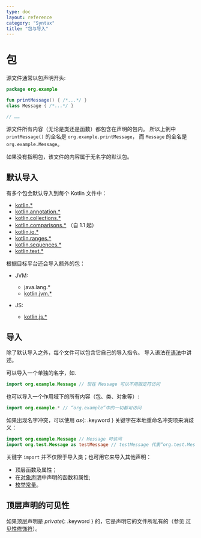 ```yaml
---
type: doc
layout: reference
category: "Syntax"
title: "包与导入"
---
```


# 包

源文件通常以包声明开头:

<div class="sample" markdown="1" theme="idea" data-highlight-only>

```kotlin
package org.example

fun printMessage() { /*...*/ }
class Message { /*...*/ }

// ……
```
</div>

源文件所有内容（无论是类还是函数）都包含在声明的包内。
所以上例中 `printMessage()` 的全名是 `org.example.printMessage`，
而 `Message` 的全名是 `org.example.Message`。

如果没有指明包，该文件的内容属于无名字的默认包。

## 默认导入

有多个包会默认导入到每个 Kotlin 文件中：

- [kotlin.*](https://kotlinlang.org/api/latest/jvm/stdlib/kotlin/index.html)
- [kotlin.annotation.*](https://kotlinlang.org/api/latest/jvm/stdlib/kotlin.annotation/index.html)
- [kotlin.collections.*](https://kotlinlang.org/api/latest/jvm/stdlib/kotlin.collections/index.html)
- [kotlin.comparisons.*](https://kotlinlang.org/api/latest/jvm/stdlib/kotlin.comparisons/index.html)  （自 1.1 起）
- [kotlin.io.*](https://kotlinlang.org/api/latest/jvm/stdlib/kotlin.io/index.html)
- [kotlin.ranges.*](https://kotlinlang.org/api/latest/jvm/stdlib/kotlin.ranges/index.html)
- [kotlin.sequences.*](https://kotlinlang.org/api/latest/jvm/stdlib/kotlin.sequences/index.html)
- [kotlin.text.*](https://kotlinlang.org/api/latest/jvm/stdlib/kotlin.text/index.html)

根据目标平台还会导入额外的包：

- JVM:
  - java.lang.*
  - [kotlin.jvm.*](https://kotlinlang.org/api/latest/jvm/stdlib/kotlin.jvm/index.html)

- JS:    
  - [kotlin.js.*](https://kotlinlang.org/api/latest/jvm/stdlib/kotlin.js/index.html)

## 导入

除了默认导入之外，每个文件可以包含它自己的导入指令。
导入语法在[语法](grammar.html#importHeader)中讲述。

可以导入一个单独的名字，如.

<div class="sample" markdown="1" theme="idea" data-highlight-only>

```kotlin
import org.example.Message // 现在 Message 可以不用限定符访问
```
</div>

也可以导入一个作用域下的所有内容（包、类、对象等）:

<div class="sample" markdown="1" theme="idea" data-highlight-only>

```kotlin
import org.example.* // “org.example”中的一切都可访问
```
</div>

如果出现名字冲突，可以使用 *as*{: .keyword } 关键字在本地重命名冲突项来消歧义：

<div class="sample" markdown="1" theme="idea" data-highlight-only>

```kotlin
import org.example.Message // Message 可访问
import org.test.Message as testMessage // testMessage 代表“org.test.Message”
```
</div>

关键字 `import` 并不仅限于导入类；也可用它来导入其他声明：

  * 顶层函数及属性；
  * 在[对象声明](object-declarations.html#对象声明)中声明的函数和属性;
  * [枚举常量](enum-classes.html)。

## 顶层声明的可见性

如果顶层声明是 *private*{: .keyword } 的，它是声明它的文件所私有的（参见 [可见性修饰符](visibility-modifiers.html)）。
